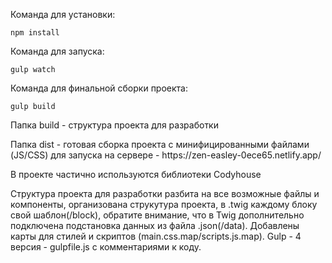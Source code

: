 <p>Команда для установки:</p>

```
npm install
```

<p>Команда для запуска:</p>

```
gulp watch
```

<p>Команда для финальной сборки проекта:</p>

```
gulp build
```

<p>Папка build - структура проекта для разработки</p>
<p>Папка dist - готовая сборка проекта с минифицированными файлами (JS/CSS) для запуска на сервере - https://zen-easley-0ece65.netlify.app/</p>

<p>В проекте частично используются библиотеки Сodyhouse</p>

<p>Структура проекта для разработки разбита на все возможные файлы и компоненты, организована струкутура проекта, в .twig каждому блоку свой шаблон(/block), обратите внимание, что в Twig дополнительно подключена подстановка данных из файла .json(/data). Добавлены карты для стилей и скриптов (main.css.map/scripts.js.map). Gulp - 4 версия - gulpfile.js с комментариями к коду.</p>
